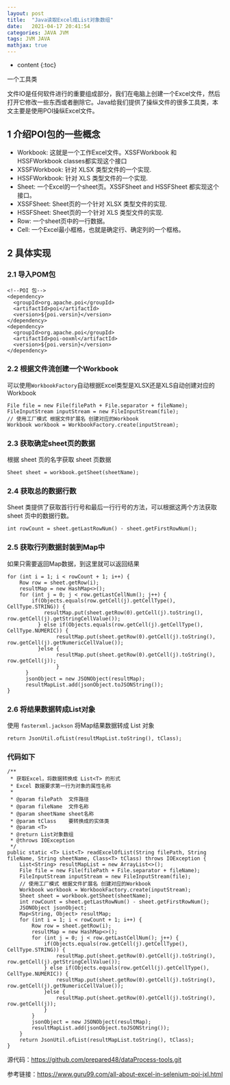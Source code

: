 ```yaml
---
layout: post
title:  "Java读取Excel成List对象数组"
date:   2021-04-17 20:41:54
categories: JAVA JVM
tags: JVM JAVA
mathjax: true
---
```


* content
{:toc}

一个工具类





文件IO是任何软件进行的重要组成部分，我们在电脑上创建一个Excel文件，然后打开它修改一些东西或者删除它。Java给我们提供了操纵文件的很多工具类，本文主要是使用POI操纵Excel文件。

## 1 介绍POI包的一些概念

- Workbook: 这就是一个工作Excel文件。XSSFWorkbook 和 HSSFWorkbook classes都实现这个接口
- XSSFWorkbook: 针对 XLSX 类型文件的一个实现.
- HSSFWorkbook: 针对 XLS 类型文件的一个实现. 
- Sheet: 一个Excel的一个sheet页。XSSFSheet and HSSFSheet 都实现这个接口。
- XSSFSheet: Sheet页的一个针对 XLSX 类型文件的实现.
- HSSFSheet: Sheet页的一个针对 XLS 类型文件的实现.
- Row: 一个sheet页中的一行数据。
- Cell: 一个Excel最小框格，也就是确定行、确定列的一个框格。

## 2 具体实现

### 2.1 导入POM包

```
<!--POI 包-->
<dependency>
  <groupId>org.apache.poi</groupId>
  <artifactId>poi</artifactId>
  <version>${poi.versin}</version>
</dependency>
<dependency>
  <groupId>org.apache.poi</groupId>
  <artifactId>poi-ooxml</artifactId>
  <version>${poi.versin}</version>
</dependency>
```

### 2.2 根据文件流创建一个Workbook

可以使用`WorkbookFactory`自动根据Excel类型是XLSX还是XLS自动创建对应的Workbook

```
File file = new File(filePath + File.separator + fileName);
FileInputStream inputStream = new FileInputStream(file);
// 使用工厂模式 根据文件扩展名 创建对应的Workbook
Workbook workbook = WorkbookFactory.create(inputStream);
```

### 2.3 获取确定sheet页的数据

根据 sheet 页的名字获取 sheet 页数据

```
Sheet sheet = workbook.getSheet(sheetName);
```

### 2.4 获取总的数据行数

Sheet 类提供了获取首行行号和最后一行行号的方法，可以根据这两个方法获取 sheet 页中的数据行数。

```
int rowCount = sheet.getLastRowNum() - sheet.getFirstRowNum();
```

### 2.5 获取行列数据封装到Map中

如果只需要返回Map数据，到这里就可以返回结果

```
for (int i = 1; i < rowCount + 1; i++) {
    Row row = sheet.getRow(i);
    resultMap = new HashMap<>();
    for (int j = 0; j < row.getLastCellNum(); j++) {
        if(Objects.equals(row.getCell(j).getCellType(), CellType.STRING)) {
            resultMap.put(sheet.getRow(0).getCell(j).toString(), row.getCell(j).getStringCellValue());
          } else if(Objects.equals(row.getCell(j).getCellType(), CellType.NUMERIC)) {
                resultMap.put(sheet.getRow(0).getCell(j).toString(), row.getCell(j).getNumericCellValue());
          }else {
                resultMap.put(sheet.getRow(0).getCell(j).toString(), row.getCell(j));
                }
      }
      jsonObject = new JSONObject(resultMap);
      resultMapList.add(jsonObject.toJSONString());
}
```

### 2.6 将结果数据转成List对象

使用 `fasterxml.jackson` 将Map结果数据转成 List 对象

```
return JsonUtil.ofList(resultMapList.toString(), tClass);
```

### 代码如下

```
/**
 * 获取Excel，将数据转换成 List<T> 的形式
 * Excel 数据要求第一行为对象的属性名称
 *
 * @param filePath  文件路径
 * @param fileName  文件名称
 * @param sheetName sheet名称
 * @param tClass    要转换成的实体类
 * @param <T>
 * @return List对象数组
 * @throws IOException
 */
public static <T> List<T> readExcelOfList(String filePath, String fileName, String sheetName, Class<T> tClass) throws IOException {
    List<String> resultMapList = new ArrayList<>();
    File file = new File(filePath + File.separator + fileName);
    FileInputStream inputStream = new FileInputStream(file);
    // 使用工厂模式 根据文件扩展名 创建对应的Workbook
    Workbook workbook = WorkbookFactory.create(inputStream);
    Sheet sheet = workbook.getSheet(sheetName);
    int rowCount = sheet.getLastRowNum() - sheet.getFirstRowNum();
    JSONObject jsonObject;
    Map<String, Object> resultMap;
    for (int i = 1; i < rowCount + 1; i++) {
        Row row = sheet.getRow(i);
        resultMap = new HashMap<>();
        for (int j = 0; j < row.getLastCellNum(); j++) {
            if(Objects.equals(row.getCell(j).getCellType(), CellType.STRING)) {
                resultMap.put(sheet.getRow(0).getCell(j).toString(), row.getCell(j).getStringCellValue());
            } else if(Objects.equals(row.getCell(j).getCellType(), CellType.NUMERIC)) {
                resultMap.put(sheet.getRow(0).getCell(j).toString(), row.getCell(j).getNumericCellValue());
            }else {
                resultMap.put(sheet.getRow(0).getCell(j).toString(), row.getCell(j));
            }
        }
        jsonObject = new JSONObject(resultMap);
        resultMapList.add(jsonObject.toJSONString());
    }
    return JsonUtil.ofList(resultMapList.toString(), tClass);
}
```

源代码：https://github.com/prepared48/dataProcess-tools.git

参考链接：https://www.guru99.com/all-about-excel-in-selenium-poi-jxl.html